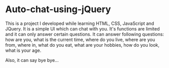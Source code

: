 Auto-chat-using-jQuery
======================

This is a project I developed while learning HTML, CSS, JavaScript and JQuery. 
It is a simple UI which can chat with you. It's functions are limited and it can only answer certain questions. 
It can answer following questions: 
  how are you, 
  what is the current time,
  where do you live, 
  where are you from, 
  where in,
  what do you eat, 
  what are your hobbies, 
  how do you look, 
  what is your age. 
  
Also, it can say bye bye...
